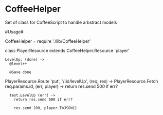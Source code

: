 CoffeeHelper
============

Set of class for CoffeeScript to handle arbstract models

#Usage#

  CoffeeHelper = require './lib/CoffeeHelper'

  class PlayerResource extends CoffeeHelper.Resource 'player'

    LevelUp: (done) ->
      @level++

      @Save done

  PlayerResource.Route 'put', '/:id/levelUp', (req, res) ->
    PlayerResource.Fetch req.params.id, (err, player) ->
      return res.send 500 if err?

      test.LevelUp (err) ->
        return res.send 500 if err?

        res.send 200, player.ToJSON()



